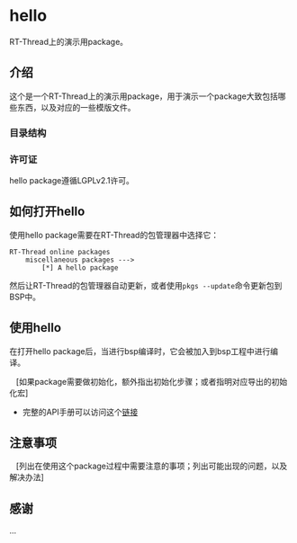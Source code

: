 # hello

RT-Thread上的演示用package。

## 介绍

这个是一个RT-Thread上的演示用package，用于演示一个package大致包括哪些东西，以及对应的一些模版文件。

### 目录结构

### 许可证

hello package遵循LGPLv2.1许可。

## 如何打开hello

使用hello package需要在RT-Thread的包管理器中选择它：

    RT-Thread online packages
        miscellaneous packages --->
            [*] A hello package

然后让RT-Thread的包管理器自动更新，或者使用`pkgs --update`命令更新包到BSP中。

## 使用hello

在打开hello package后，当进行bsp编译时，它会被加入到bsp工程中进行编译。

    [如果package需要做初始化，额外指出初始化步骤；或者指明对应导出的初始化宏]

* 完整的API手册可以访问这个[链接](doc/index.md)

## 注意事项

    [列出在使用这个package过程中需要注意的事项；列出可能出现的问题，以及解决办法]

## 感谢

...
